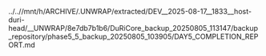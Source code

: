 ../..//mnt/h/ARCHIVE/.UNWRAP/extracted/DEV__2025-08-17__1833__host-duri-head/__UNWRAP/8e7db7b1b6/DuRiCore_backup_20250805_113147/backup_repository/phase5_5_backup_20250805_103905/DAY5_COMPLETION_REPORT.md